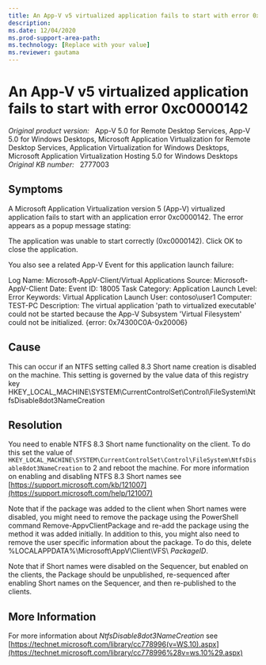 ```yaml
---
title: An App-V v5 virtualized application fails to start with error 0xc0000142
description: 
ms.date: 12/04/2020
ms.prod-support-area-path: 
ms.technology: [Replace with your value]
ms.reviewer: gautama
---
```

# An App-V v5 virtualized application fails to start with error 0xc0000142

_Original product version:_ &nbsp; App-V 5.0 for Remote Desktop Services, App-V 5.0 for Windows Desktops, Microsoft Application Virtualization for Remote Desktop Services, Application Virtualization for Windows Desktops, Microsoft Application Virtualization Hosting 5.0 for Windows Desktops  
_Original KB number:_ &nbsp; 2777003

## Symptoms

A Microsoft Application Virtualization version 5 (App-V) virtualized application fails to start with an application error 0xc0000142. The error appears as a popup message stating:

The application was unable to start correctly (0xc0000142). Click OK to close the application.

You also see a related App-V Event for this application launch failure:

Log Name: Microsoft-AppV-Client/Virtual Applications
Source: Microsoft-AppV-Client
Date: 
Event ID: 18005
Task Category: Application Launch
Level: Error
Keywords: Virtual Application Launch
User: contoso\user1
Computer: TEST-PC
Description:
The virtual application 'path to virtualized executable' could not be started because the App-V Subsystem 'Virtual Filesystem' could not be initialized. {error: 0x74300C0A-0x20006}

## Cause

This can occur if an NTFS setting called 8.3 Short name creation is disabled on the machine. This setting is governed by the value data of this registry key HKEY_LOCAL_MACHINE\SYSTEM\CurrentControlSet\Control\FileSystem\NtfsDisable8dot3NameCreation 

## Resolution

You need to enable NTFS 8.3 Short name functionality on the client. To do this set the value of `HKEY_LOCAL_MACHINE\SYSTEM\CurrentControlSet\Control\FileSystem\NtfsDisable8dot3NameCreation` to 2 and reboot the machine. For more information on enabling and disabling NTFS 8.3 Short names see [https://support.microsoft.com/kb/121007](https://support.microsoft.com/help/121007) 

Note that if the package was added to the client when Short names were disabled, you might need to remove the package using the PowerShell command Remove-AppvClientPackage and re-add the package using the method it was added initially. In addition to this, you might also need to remove the user specific information about the package. To do this, delete %LOCALAPPDATA%\Microsoft\AppV\Client\VFS\ *PackageID*.

Note that if Short names were disabled on the Sequencer, but enabled on the clients, the Package should be unpublished, re-sequenced after enabling Short names on the Sequencer, and then re-published to the clients.

## More Information

For more information about *NtfsDisable8dot3NameCreation* see [https://technet.microsoft.com/library/cc778996(v=WS.10).aspx](https://technet.microsoft.com/library/cc778996%28v=ws.10%29.aspx)
